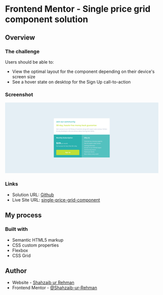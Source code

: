 # Frontend Mentor - Single price grid component solution

## Overview

### The challenge

Users should be able to:

- View the optimal layout for the component depending on their device's screen size
- See a hover state on desktop for the Sign Up call-to-action

### Screenshot

![](./screenshot.png)

### Links

- Solution URL: [Github](https://github.com/Shahzaib-ur-Rehman/single-price-grid-component)
- Live Site URL: [single-price-grid-component](https://your-live-site-url.com)

## My process

### Built with

- Semantic HTML5 markup
- CSS custom properties
- Flexbox
- CSS Grid


 

## Author

- Website - [Shahzaib ur Rehman](https://www.linkedin.com/in/shahzaib-ur-rehman-2518b01b8/)
- Frontend Mentor - [@Shahzaib-ur-Rehman](https://www.frontendmentor.io/profile/Shahzaib-ur-Rehman)